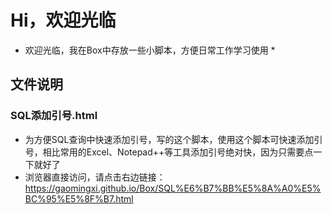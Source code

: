 # Hi，欢迎光临

* 欢迎光临，我在Box中存放一些小脚本，方便日常工作学习使用 *

## 文件说明
### SQL添加引号.html
*	为方便SQL查询中快速添加引号，写的这个脚本，使用这个脚本可快速添加引号，相比常用的Excel、Notepad++等工具添加引号绝对快，因为只需要点一下就好了
*	浏览器直接访问，请点击右边链接：<https://gaomingxi.github.io/Box/SQL%E6%B7%BB%E5%8A%A0%E5%BC%95%E5%8F%B7.html>
